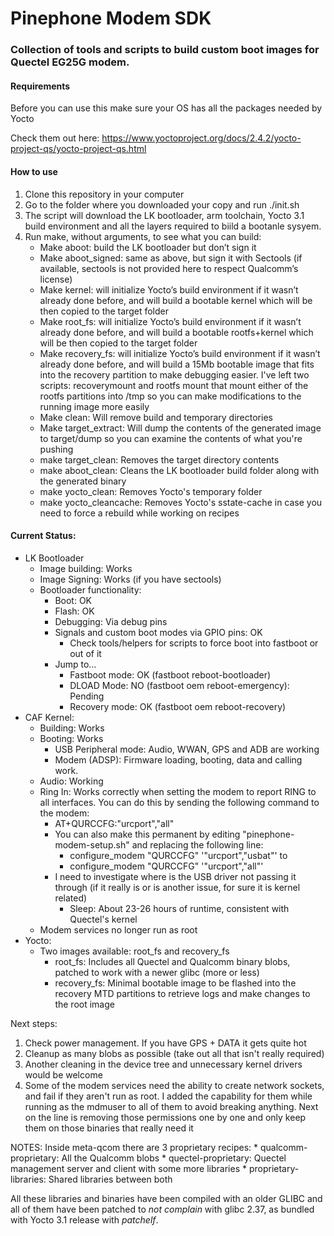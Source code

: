 # Pinephone Modem SDK

### Collection of tools and scripts to build custom boot images for Quectel EG25G modem.

#### Requirements
Before you can use this make sure your OS has all the packages needed by Yocto

Check them out here: https://www.yoctoproject.org/docs/2.4.2/yocto-project-qs/yocto-project-qs.html

#### How to use

1.	Clone this repository in your computer
2.	Go to the folder where you downloaded your copy and run ./init.sh
3.	The script will download the LK bootloader, arm toolchain, Yocto 3.1 build environment and all the layers required to biild a bootanle sysyem.
4.	Run make, without arguments, to see what you can build:
    - Make aboot: build the LK bootloader but don’t sign it
    - Make aboot_signed: same as above, but sign it with Sectools (if available, sectools is not provided here to respect Qualcomm’s license)
    - Make kernel: will initialize Yocto’s build environment if it wasn’t already done before, and will build a bootable kernel which will be then copied to the target folder
    - Make root_fs: will initialize Yocto’s build environment if it wasn’t already done before, and will build a bootable rootfs+kernel which will be then copied to the target folder
    - Make recovery_fs: will initialize Yocto’s build environment if it wasn’t already done before, and will build a 15Mb bootable image that fits into the recovery partition to make debugging easier. I've left two scripts: recoverymount and rootfs mount that mount either of the rootfs partitions into /tmp so you can make modifications to the running image more easily
    - Make clean: Will remove build and temporary directories
    - Make target_extract: Will dump the contents of the generated image to target/dump so you can examine the contents of what you're pushing
    - make target_clean: Removes the target directory contents
    - make aboot_clean: Cleans the LK bootloader build folder along with the generated binary
    - make yocto_clean: Removes Yocto's temporary folder
    - make yocto_cleancache: Removes Yocto's sstate-cache in case you need to force a rebuild while working on recipes



#### Current Status:
* LK Bootloader
   * Image building: Works
   * Image Signing: Works (if you have sectools)
   * Bootloader functionality:
      * Boot: OK
      * Flash: OK
      * Debugging: Via debug pins
      * Signals and custom boot modes via GPIO pins: OK
        * Check tools/helpers for scripts to force boot into fastboot or out of it
      * Jump to...
        * Fastboot mode: OK (fastboot reboot-bootloader)
        * DLOAD Mode: NO (fastboot oem reboot-emergency): Pending
        * Recovery mode: OK (fastboot oem reboot-recovery)
* CAF Kernel:
	* Building: Works
	* Booting: Works
		* USB Peripheral mode: Audio, WWAN, GPS and ADB are working
		* Modem (ADSP): Firmware loading, booting, data and calling work.
    * Audio: Working
    * Ring In: Works correctly when setting the modem to report RING to all interfaces. You can do this by sending the following command to the modem:
      * AT+QURCCFG:"urcport","all"
      * You can also make this permanent by editing "pinephone-modem-setup.sh" and replacing the following line:
        * configure_modem "QURCCFG" '"urcport","usbat"' to
        * configure_modem "QURCCFG" '"urcport","all"'
      * I need to investigate where is the USB driver not passing it through (if it really is or is another issue, for sure it is kernel related)
		* Sleep: About 23-26 hours of runtime, consistent with Quectel's kernel
    * Modem services no longer run as root
* Yocto:
	* Two images available: root_fs and recovery_fs
        * root_fs: Includes all Quectel and Qualcomm binary blobs, patched to work with a newer glibc (more or less)
        * recovery_fs: Minimal bootable image to be flashed into the recovery MTD partitions to retrieve logs and make changes to the root image


Next steps:
 1. Check power management. If you have GPS + DATA it gets quite hot
 2. Cleanup as many blobs as possible (take out all that isn't really required)
 3. Another cleaning in the device tree and unnecessary kernel drivers would be welcome
 4. Some of the modem services need the ability to create network sockets, and fail if they aren't run as root. I added the capability for them while running as the mdmuser to all of them to avoid breaking anything. Next on the line is removing those permissions one by one and only keep them on those binaries that really need it
 
NOTES:
Inside meta-qcom there are 3 proprietary recipes:
    * qualcomm-proprietary: All the Qualcomm blobs
    * quectel-proprietary: Quectel management server and client with some more libraries
    * proprietary-libraries: Shared libraries between both

All these libraries and binaries have been compiled with an older GLIBC and all of them have been patched to _not complain_ with glibc 2.37, as bundled
with Yocto 3.1 release with _patchelf_.
